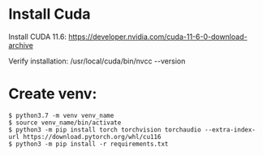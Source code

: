 # Install Cuda

Install CUDA 11.6: https://developer.nvidia.com/cuda-11-6-0-download-archive

Verify installation:
/usr/local/cuda/bin/nvcc --version

# Create venv:

```
$ python3.7 -m venv venv_name
$ source venv_name/bin/activate
$ python3 -m pip install torch torchvision torchaudio --extra-index-url https://download.pytorch.org/whl/cu116
$ python3 -m pip install -r requirements.txt
```

